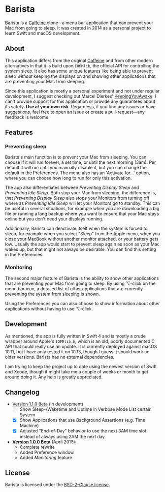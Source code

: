 # Barista

Barista is a [Caffeine][] clone--a menu bar application that can prevent your
Mac from going to sleep. It was created in 2014 as a personal project to learn
Swift and macOS development.


## About

This application differs from the original [Caffeine][] and from other modern
alternatives in that it is build upon `IOPMlib`, the official API for
controlling the system sleep. It also has some unique features like being able
to prevent sleep *without* keeping the displays on and showing other
applications that are preventing your Mac from sleeping.

Since this application is mostly a personal experiment and not under regular
development, I suggest checking out Marcel Dierkes' [KeepingYouAwake][]. I can't
provide support for this application or provide any guarantees about its safety.
**Use at your own risk**. Regardless, if you find any issues or have
suggestions, feel free to open an issue or create a pull-request—any feedback
is welcome.


## Features

### Preventing sleep

Barista's main function is to prevent your Mac from sleeping. You can choose if
it will run forever, a set time, or until the next morning (3am). Per default it
will run until you manually disable it, but you can change the default in the
Preferences. The menu also has an 'Activate for...' option, where you can choose
how long to run for only this activation.

The app also differentiates between *Preventing Display Sleep* and *Preventing
Idle Sleep*. Both stop your Mac from sleeping, the difference is, that
*Preventing Display Sleep* also stops your Monitors from turning off where as
*Preventing Idle Sleep* will let your Monitors go to standby. This can be useful
in several situations, for example when you are downloading a big file or
running a long backup where you want to ensure that your Mac stays online but
you don't need your displays running.

Additionally, Barista can deactivate itself when the system is forced to sleep,
for example when you select "Sleep" from the Apple menu, when you
close your MacBook without another monitor attached, or your battery gets low.
Usually the app would start to prevent sleep again as soon as your Mac wakes up,
but that might not always be desirable. You can find this setting in the
Preferences.

### Monitoring

The second major feature of Barista is the ability to show other applications
that are preventing your Mac from going to sleep. By using ⌥-click on the menu bar
icon, a detailed list of other applications that are currently preventing the
system from sleeping is shown.

Using the Preferences you can also choose to show information about other
applications without having to use ⌥-click.


## Development

As mentioned, the app is fully written in Swift 4 and is mostly a crude wrapper
around Apple's `IOPMlib.h`, which is an old, poorly documented C API that could
really use an update. It is currently deployed against macOS 10.11, but I have
only tested it on 10.13, though I guess it should work on older versions.
Barista has no external dependencies.

I am trying to keep the project up to date using the newest version of Swift and
Xcode, though it might take me a couple of weeks or month to get around doing
it. Any help is greatly appreciated.


## Changelog

- [Version 1.1.0 Beta](../../tree/version-1.1.0) (in development)
  - [ ] Show Sleep-/Waketime and Uptime in Verbose Mode List certain System
  - [x] Show Applications that use Background Assertions (e.g. Time Machine)
  - [x] Adjusted "End-of-Day" behavior to use the next 3AM time slot instead of
    always using 2AM the next day.

- **[Version 1.0.0 Beta](../../releases/tag/v1.0.0)** (April 2018):
  * Complete rewrite
  * Added Preference window
  * Added *Monitoring* feature

## License

Barista is licensed under the [BSD-2-Clause license](./LICENSE.md).


[Caffeine]: http://lightheadsw.com/caffeine/
[KeepingYouAwake]: https://github.com/newmarcel/KeepingYouAwake
